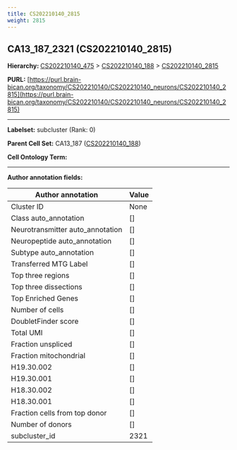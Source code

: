 ```yaml
---
title: CS202210140_2815
weight: 2815
---
```

## CA13_187_2321 (CS202210140_2815)
<b>Hierarchy: </b>
[CS202210140_475](../CS202210140_475) >
[CS202210140_188](../CS202210140_188) >
[CS202210140_2815](../CS202210140_2815)

**PURL:** [https://purl.brain-bican.org/taxonomy/CS202210140/CS202210140_neurons/CS202210140_2815](https://purl.brain-bican.org/taxonomy/CS202210140/CS202210140_neurons/CS202210140_2815)

---


**Labelset:** subcluster (Rank: 0)

**Parent Cell Set:** CA13_187 ([CS202210140_188](../CS202210140_188))



**Cell Ontology Term:** 

[MARKER GENES.]: #


---

[TRANSFERRED ANNOTATIONS.]: #


[AUTHOR ANNOTATION FIELDS.]: #


**Author annotation fields:**

| Author annotation | Value |
|-------------------|-------|
|Cluster ID|None|
|Class auto_annotation|[]|
|Neurotransmitter auto_annotation|[]|
|Neuropeptide auto_annotation|[]|
|Subtype auto_annotation|[]|
|Transferred MTG Label|[]|
|Top three regions|[]|
|Top three dissections|[]|
|Top Enriched Genes|[]|
|Number of cells|[]|
|DoubletFinder score|[]|
|Total UMI|[]|
|Fraction unspliced|[]|
|Fraction mitochondrial|[]|
|H19.30.002|[]|
|H19.30.001|[]|
|H18.30.002|[]|
|H18.30.001|[]|
|Fraction cells from top donor|[]|
|Number of donors|[]|
|subcluster_id|2321|

